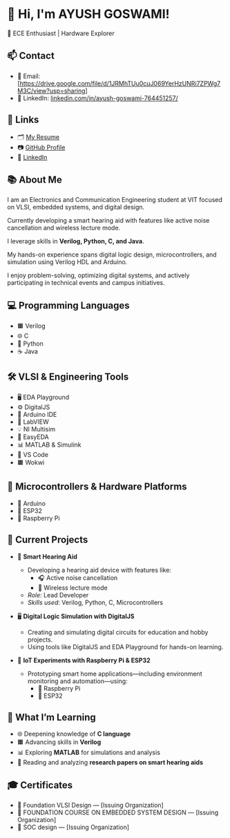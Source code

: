 # 👋 Hi, I'm AYUSH GOSWAMI!

📶 ECE Enthusiast | Hardware Explorer

## 📫 Contact

- 📧 Email: [https://drive.google.com/file/d/1JRMhTUu0cuJ069YerHzUNRi7ZPWg7M3C/view?usp=sharing]
- 🏫 LinkedIn: [linkedin.com/in/ayush-goswami-764451257/](https://www.linkedin.com/in/ayush-goswami-764451257/)


## 🔗 Links

- 🗂️ [My Resume](https://drive.google.com/file/d/1JRMhTUu0cuJ069YerHzUNRi7ZPWg7M3C/view?usp=sharing)
- 📷 [GitHub Profile](https://github.com/Ayush847)
- 🏫 [LinkedIn](https://www.linkedin.com/in/ayush-goswami-764451257/)

## 📚 About Me

I am an Electronics and Communication Engineering student at VIT focused on VLSI, embedded systems, and digital design.

Currently developing a smart hearing aid with features like active noise cancellation and wireless lecture mode.

I leverage skills in **Verilog, Python, C, and Java**.

My hands-on experience spans digital logic design, microcontrollers, and simulation using Verilog HDL and Arduino.

I enjoy problem-solving, optimizing digital systems, and actively participating in technical events and campus initiatives.

## 💻 Programming Languages

- 🟧 Verilog  
- 🌐 C  
- 🐍 Python  
- ☕ Java

## 🛠️ VLSI & Engineering Tools

- 🖥️ EDA Playground
- ⚙️ DigitalJS
- 🔴 Arduino IDE
- 🔵 LabVIEW
- 💡 NI Multisim
- 🌟 EasyEDA
- 📊 MATLAB & Simulink
- 📝 VS Code
- 🟧 Wokwi

## 🔌 Microcontrollers & Hardware Platforms

- 🔴 Arduino
- 📶 ESP32
- 🍓 Raspberry Pi

## 🚧 Current Projects

- 🤖 **Smart Hearing Aid**
  - Developing a hearing aid device with features like:
    - 🎧 Active noise cancellation
    - 📡 Wireless lecture mode
  - *Role*: Lead Developer
  - *Skills used*: Verilog, Python, C, Microcontrollers

- 🖥️ **Digital Logic Simulation with DigitalJS**
  - Creating and simulating digital circuits for education and hobby projects.
  - Using tools like DigitalJS and EDA Playground for hands-on learning.

- 🍓 **IoT Experiments with Raspberry Pi & ESP32**
  - Prototyping smart home applications—including environment monitoring and automation—using:
    - 🍓 Raspberry Pi
    - 📶 ESP32

## 📖 What I’m Learning

- 🌐 Deepening knowledge of **C language**
- 🟧 Advancing skills in **Verilog**
- 📊 Exploring **MATLAB** for simulations and analysis
- 📄 Reading and analyzing **research papers on smart hearing aids**

## 🎓 Certificates

- 📜 Foundation VLSI Design — [Issuing Organization]
- 📜 FOUNDATION COURSE ON EMBEDDED SYSTEM DESIGN — [Issuing Organization]
- 📜 SOC design — [Issuing Organization]
